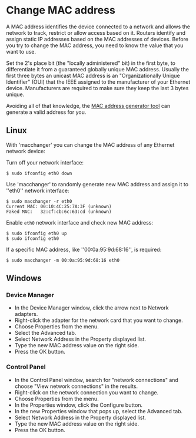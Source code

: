 # Change MAC address

A MAC address identifies the device connected to a network and allows the network to track, restrict or allow access 
based on it. Routers identify and assign static IP addresses based on the MAC addresses of devices. Before you try to 
change the MAC address, you need to know the value that you want to use.

Set the 2's place bit (the "locally administered" bit) in the first byte, to differentiate it from a guaranteed 
globally unique MAC address. Usually the first three bytes an unicast MAC address is an 
"Organizationally Unique Identifier" (OUI) that the IEEE assigned to the manufacturer of your Ethernet device. 
Manufacturers are required to make sure they keep the last 3 bytes unique. 

Avoiding all of that knowledge, the [MAC address generator tool](https://miniwebtool.com/mac-address-generator/) can 
generate a valid address for you.

## Linux 

With 'macchanger' you can change the MAC address of any Ethernet network device:

Turn off your network interface:

```
$ sudo ifconfig eth0 down
```

Use 'macchanger' to randomly generate new MAC address and assign it to ''eth0'' network interface:

```
$ sudo macchanger -r eth0
Current MAC: 00:10:4C:25:7A:3F (unknown)
Faked MAC:   32:cf:cb:6c:63:cd (unknown)
```

Enable `eth0` network interface and check new MAC address:

```
$ sudo ifconfig eth0 up
$ sudo ifconfig eth0
```

If a specific MAC address, like ''00:0a:95:9d:68:16'', is required:

```
$ sudo macchanger -m 00:0a:95:9d:68:16 eth0
```

## Windows

### Device Manager

* In the Device Manager window, click the arrow next to Network adapters.
* Right-click the adapter for the network card that you want to change.
* Choose Properties from the menu.
* Select the Advanced tab. 
* Select Network Address in the Property displayed list.
* Type the new MAC address value on the right side. 
* Press the OK button.

### Control Panel

* In the Control Panel window, search for "network connections" and choose "View network connections" in the results.
* Right-click on the network connection you want to change. 
* Choose Properties from the menu.
* In the Properties window, click the Configure button.
* In the new Properties window that pops up, select the Advanced tab.
* Select Network Address in the Property displayed list.
* Type the new MAC address value on the right side. 
* Press the OK button.


